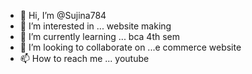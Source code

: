 - 👋 Hi, I’m @Sujina784
- 👀 I’m interested in ... website making
- 🌱 I’m currently learning ... bca 4th sem
- 💞️ I’m looking to collaborate on ...e commerce website
- 📫 How to reach me ... youtube

<!---
Sujina784/Sujina784 is a ✨ special ✨ repository because its `README.md` (this file) appears on your GitHub profile.
You can click the Preview link to take a look at your changes.
--->
